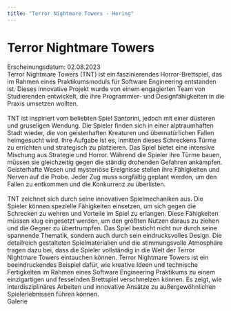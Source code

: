```yaml
---
title: "Terror Nightmare Towers - Hering"
---
```


<div class="containermd">
<h1>Terror Nightmare Towers</h1>
<div class="date">
Erscheinungsdatum: 02.08.2023
</div>

<div class="mainText">
Terror Nightmare Towers (TNT) ist ein faszinierendes Horror-Brettspiel, das im Rahmen eines Praktikumsmoduls für Software Engineering entstanden ist. Dieses innovative Projekt wurde von einem engagierten Team von Studierenden entwickelt, die ihre Programmier- und Designfähigkeiten in die Praxis umsetzen wollten. 
</br> </br>
TNT ist inspiriert vom beliebten Spiel Santorini, jedoch mit einer düsteren und gruseligen Wendung. Die Spieler finden sich in einer alptraumhaften Stadt wieder, die von geisterhaften Kreaturen und übernatürlichen Fallen heimgesucht wird. Ihre Aufgabe ist es, inmitten dieses Schreckens Türme zu errichten und strategisch zu platzieren. Das Spiel bietet eine intensive Mischung aus Strategie und Horror. Während die Spieler ihre Türme bauen, müssen sie gleichzeitig gegen die ständig drohenden Gefahren ankämpfen. Geisterhafte Wesen und mysteriöse Ereignisse stellen ihre Fähigkeiten und Nerven auf die Probe. Jeder Zug muss sorgfältig geplant werden, um den Fallen zu entkommen und die Konkurrenz zu überlisten. </br> </br> TNT zeichnet sich durch seine innovativen Spielmechaniken aus. Die Spieler können spezielle Fähigkeiten einsetzen, um sich gegen die Schrecken zu wehren und Vorteile im Spiel zu erlangen. Diese Fähigkeiten müssen klug eingesetzt werden, um den größten Nutzen daraus zu ziehen und die Gegner zu übertrumpfen. Das Spiel besticht nicht nur durch seine spannende Thematik, sondern auch durch sein eindrucksvolles Design. Die detailreich gestalteten Spielmaterialien und die stimmungsvolle Atmosphäre tragen dazu bei, dass die Spieler vollständig in die Welt der Terror Nightmare Towers eintauchen können. Terror Nightmare Towers ist ein beeindruckendes Beispiel dafür, wie kreative Ideen und technische Fertigkeiten im Rahmen eines Software Engineering Praktikums zu einem einzigartigen und fesselnden Brettspiel verschmelzen können. Es zeigt, wie interdisziplinäres Arbeiten und innovative Ansätze zu außergewöhnlichen Spielerlebnissen führen können.

<div class="galery">
Galerie
</div>
<Carousel></Carousel>

</div>


</div>
